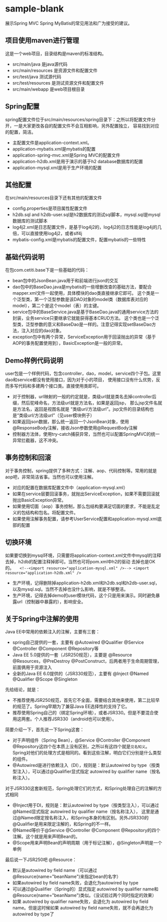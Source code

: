 # sample-blank
展示Spring MVC Spring MyBatis的常见用法和广为接受的建议。

## 项目使用maven进行管理
这是一个web项目，目录结构是maven的标准结构。
* src/main/java 是java源代码
* src/main/resources 是资源文件和配置文件
* src/test/java 测试源代码
* src/test/resources 是测试资源文件和配置文件
* src/main/webapp 是web项目根目录

## Spring配置
spring配置文件位于src/main/resources/spring目录下：之所以将配置文件分开，一是大家更改各自的配置文件不会互相影响，另外配置独立，
容易找到对应的配置，简洁。
* 主配置文件是application-context.xml。
* application-mybatis.xml是mybatis的配置
* application-spring-mvc.xml是Spring MVC的配置文件
* application-h2db.xml是用于演示的基于h2 database数据库的配置
* application-mysql.xml是用于生产环境的配置

## 其他配置
在src/main/resources目录下还有其他的配置文件
* config.properties是项目属性配置文件
* h2db.sql and h2db-user.sql是h2数据库的测试sql脚本，mysql.sql是mysql数据库的测试脚本
* log4j2.xml是日志配置文件，是基于log4j2的，log4j2的日志性能是log4j的几倍，可以直接使用log4j2，或者slf4j
* mybatis-config.xml是mybatis的配置文件，配置mybatis的一些特性

## 基础代码说明
在包com.cetiti.base下是一些基础的代码：
* bean包中的JsonBean.java用于和前端进行json的交互
* dao包中的BaseDao.java是mybatis的一些增删改查的基础方法，要配合mapper.xml文件一起使用，具体模块的dao类直接继承它即可。
这个类是一个泛型类，第一个泛型参数是该DAO对象的model类（数据库表对应的model），第二个是这个model（表）的主键。
* service包中的BaseService.java是基于BaseDao.java的通用service方法的封装，业务service只要继承它就能获得基本CRUD方法。
这个类也是一个泛型类，泛型参数的意义和BaseDao是一样的。注意记得实现setBaseDao方法，注入对应的dao对象。
* exception包中有两个异常，ServiceException用于回滚抛出的异常（基于AOP的事务配置使用到），BasicException是一般的异常。

## Demo样例代码说明
user包是一个样例代码，包含controller，dao，model，service四个子包。这里dao和service都没有使用接口，因为对于小的项目，
使用接口没有什么优势，反而多写代码和多建两个接口类。直接使用类即可。
* 对于控制器，url映射的一般的约定就是，类级url就是类名去掉controller后缀，然后驼峰命名，方法级url就是方法名，如果是返回jsp，
那么jsp文件名就是方法名，返回是视图名就是 “类级url/方法级url”。jsp文件的目录结构也是“类级url/方法级url”（见user模块例子）
* 如果返回json数据，那么统一返回一个JsonBean对象，使用@ResponseBody注解，接收Json参数使用@RequestBody注解
* 控制器方法体，使用try-catch捕获异常，当然也可以配置SpringMVC的统一异常拦截器，这不冲突。

## 事务控制和回滚
对于事务控制，spring提供了多种方式：注解、aop、代码控制等。常用的就是aop吧，非常简洁省事。当然也可以使用注解。
* 对应的配置在数据库配置文件中（application-mysql.xml）
* 如果在service层要回滚事务，就抛出ServiceException，如果不需要回滚就抛出BasicException异常。
* 如果使用切面（aop）事务控制，那么包结构要满足切面的要求，不能是乱定义的包结构和包名。将配置文件。
* 如果使用注解事务配置，请参考UserService配置和application-mysql.xml底部的配置

## 切换环境
如果要切换到mysql环境，只需要将application-context.xml文件中mysql的注释去掉，h2db的配置注释掉即可。当然也可将pom.xml中h2的驱动
去掉也是OK的。
`	<!--<import resource="application-mysql.xml" />-->
	<import resource="application-h2db.xml" />
`
* 生产环境，记得删除掉application-h2db.xml和h2db.sql和h2db-user.sql，以及mysql.sql。当然不去掉也没什么影响，就是不够整洁。
* 生产环境，记得去掉demo的user模块代码，这个只是用来演示。同时避免暴露url（控制器中暴露的），影响安全。

## 关于Spring中注解的使用
Java EE中常用的依赖注入的注解，主要有三套：
* spring自己提供的一套，主要有 @Autowired @Qualifier @Service @Controller @Component @Repository等
* Java EE 5.0提供的一套（JSR250规范），主要是 @Resource @Resources，@PreDestroy @PostConstruct，后两者用于生命周期管理，前面俩用于资源注入
* 全新的Java EE 6.0提供的（JSR330规范），主要有 @Inject @Named @Qualifier @Scope @Singleton

先给结论，就是：
* 不推荐使用JSR250规范，首先它不全面，需要结合其他来使用，第二比较早的规范了。Spring早期为了兼容Java EE选择性的支持了它。
* 推荐使用Spring自己的（绑定Spring环境），或者JSR330。但是不要混合使用这两套。个人推荐JSR330（android也可以使用）。

简要介绍一下，首先说一下Spring这套：
* 对于声明组件（Spring Bean），@Service @Controller @Component @Repository这四个在本质上没有区别，之所以有这四个就是`见名知义`。
Spring对他们的处理方式是相同的。看到这些注解，明白它们分别是什么类型的组件。
* @Autowired是进行依赖注入（DI），规则是：默认autowired by type（按类型注入），可以通过@Qualifier显式指定 autowired by qualifier name（按名称注入）。

对于JSR330这套新规范，Spring处理它们的方式，和Spring处理自己的注解的方式相同
* @Inject用于DI，规则是：默认autowired by type（按类型注入），可以通过@Named显式指定 autowired by qualifier name（按名称注入），
这里是通过@Named限定按名称注入，和Spring本身的有区别。另外JSR330的@Qualifier是用来限定注解的，和Spring的不一样。
* @Named等价于@Service @Controller @Component @Repository的四个注解。这个就是用来声明Bean的。
* @Scope用来声明Bean的声明周期（用于标记注解），@Singleton声明是一个单例

最后说一下JSR250吧 @Resource：
* 默认是autowired by field name（可以通过@Resource(name="beanName")来指定bean的名字）
* 如果autowired by field name失败，会退化为autowired by type
* 可以通过@Qualifier（Spring的）显式指定 autowired by qualifier name和@Resource(name="beanName")类似。（没试验过两个同时指定的效果）
* 如果 autowired by qualifier name失败，会退化为 autowired by field name。但是这时候如果 autowired by field name失败，就不会再退化为autowired by type了
